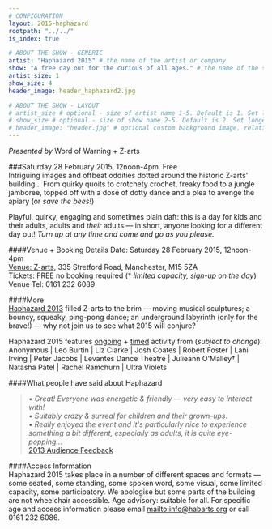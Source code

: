 ```yaml
---
# CONFIGURATION
layout: 2015-haphazard
rootpath: "../../"
is_index: true

# ABOUT THE SHOW - GENERIC
artist: "Haphazard 2015" # the name of the artist or company
show: "A free day out for the curious of all ages." # the name of the show
artist_size: 1
show_size: 4
header_image: header_haphazard2.jpg

# ABOUT THE SHOW - LAYOUT
# artist_size # optional - size of artist name 1-5. Default is 1. Set longer names to lower values
# show_size # optional - size of show name 2-5. Default is 2. Set longer names to lower values
# header_image: "header.jpg" # optional custom background image, relative to current page
---
```

*Presented by* Word of Warning + Z-arts          

###Saturday 28 February 2015, 12noon-4pm. Free             
Intriguing images and offbeat oddities dotted around the historic Z-arts' building… From quirky quoits to crotchety crochet, freaky food to a jungle jamboree, topped off with a dose of dotty dance and a plea to avenge the apiary (or *save the bees!*)                           
                       
Playful, quirky, engaging and sometimes plain daft: this is a day for kids and their adults, adults and *their* adults — in short, anyone looking for a different day out! *Turn up at any time and come and go as you please.*                  
                       
####Venue + Booking Details
Date: Saturday 28 February 2015, 12noon-4pm    
[Venue: Z-arts](http://www.z-arts.org/about-us/getting-here), 335 Stretford Road, Manchester, M15 5ZA        
Tickets: FREE no booking required († *limited capacity, sign-up on the day*)        
Venue Tel: 0161 232 6089    

####More    
[Haphazard 2013](/archive/2013-spring/haphazard) filled Z-arts to the brim — moving musical sculptures; a bouncy, squeaky, ping-pong dance; an underground labyrinth (only for the brave!) — why not join us to see what 2015 will conjure?
                       
Haphazard 2015 features [ongoing](/current/2015-haphazard/ongoing) + [timed](/current/2015-haphazard/timed) activity from (*subject to change*):                         
Anonymous | Leo Burtin | Liz Clarke | Josh Coates | Robert Foster | Lani Irving | Peter Jacobs | Levantes Dance Theatre | Julieann O'Malley† | Natasha Patel | Rachel Ramchurn | Ultra Violets                         
                       
####What people have said about Haphazard        
>• *Great! Everyone was energetic & friendly — very easy to interact with!*<br>• *Suitably crazy & surreal for children and their grown-ups*.<br>• *Really enjoyed the event and it's particularly nice to experience something a bit different, especially as adults, it is quite eye-popping…*<br>[2013 Audience Feedback](/archive/2013-spring/haphazard)         
        
####Access Information    
Haphazard 2015 takes place in a number of different spaces and formats — some seated, some standing, some spoken word, some visual, some limited capacity, some participatory. We apologise but some parts of the building are not wheelchair accessible. Age advisory: suitable for all. For specific age and access information please email <mailto:info@habarts.org> or call 0161 232 6086.

